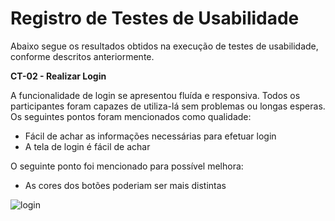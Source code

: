 # Registro de Testes de Usabilidade

Abaixo segue os resultados obtidos na execução de testes de usabilidade, conforme descritos anteriormente.

**CT-02 - Realizar Login**

A funcionalidade de login se apresentou fluída e responsiva. Todos os participantes foram capazes de utiliza-lá sem problemas ou longas esperas. Os seguintes pontos foram mencionados como qualidade:
- Fácil de achar as informações necessárias para efetuar login
- A tela de login é fácil de achar

O seguinte ponto foi mencionado para possível melhora:
- As cores dos botões poderiam ser mais distintas

![login](https://user-images.githubusercontent.com/90807404/198836881-551789ff-091b-45af-a387-cf7554129b4c.png)





